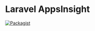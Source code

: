 Laravel AppsInsight
===================

[![Packagist](https://img.shields.io/packagist/v/rap2hpoutre/laravel-log-viewer.svg)]([[https://packagist.org/packages/rap2hpoutre/laravel-log-viewer]([https://packagist.org/packages/auto-junction/laravel-appsinsight](https://packagist.org/packages/auto-junction/laravel-appsinsight))](https://packagist.org/packages/auto-junction/laravel-appsinsight))

